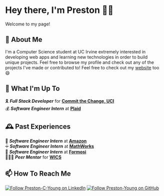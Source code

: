 # Hey there, I'm Preston 👋🏽
Welcome to my page!

## 📝 About Me
I'm a Computer Science student at UC Irvine extremely interested in developing web apps and learning new technologies in order to build unique projects. Feel free to browse my profile and check out any of the projects I've made or contributed to! Feel free to check out my [website](https://preston-young.github.io/) too 😄

## 🧐 What I'm Up To
🎗 _**Full Stack Developer**_ for **[Commit the Change, UCI](https://ctc-uci.com/)**  
💰 _**Software Engineer Intern**_ at **[Plaid](https://plaid.com/)**

## 🕰 Past Experiences
🛒 _**Software Engineer Intern**_ at **[Amazon](https://aws.amazon.com/)**  
➗ _**Software Engineer Intern**_ at **[MathWorks](https://www.mathworks.com/)**  
💄 _**Software Engineer Intern**_ at **[Formosi](https://www.formosi.com/)**  
👨🏻‍🏫 _**Peer Mentor**_ for **[WICS](https://wics.ics.uci.edu/)**

## 📫 How To Reach Me
[<img src="https://img.shields.io/badge/linkedin-%230077B5.svg?&style=for-the-badge&logo=linkedin&logoColor=white" alt="Follow Preston-C-Young on LinkedIn"/>](https://www.linkedin.com/in/preston-c-young/)
[<img src="https://img.shields.io/badge/GitHub-%2312100E.svg?&style=for-the-badge&logo=Github&logoColor=white" alt="Follow Preston-Young on GitHub"/>](https://github.com/Preston-Young)


